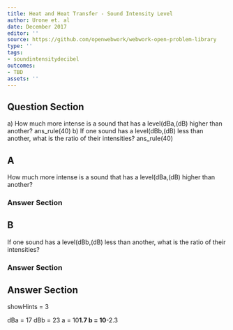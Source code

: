 ```yaml
---
title: Heat and Heat Transfer - Sound Intensity Level
author: Urone et. al
date: December 2017
editor: ''
source: https://github.com/openwebwork/webwork-open-problem-library
type: ''
tags:
- soundintensitydecibel
outcomes:
- TBD
assets: ''
---
```


## Question Section 

a) How much more intense is a sound that has a level(dBa,(dB) higher than another?
ans_rule(40)
b) If one sound has a level(dBb,(dB) less than another, what is the ratio of their intensities?
ans_rule(40)

## A
How much more intense is a sound that has a level(dBa,(dB) higher than another?
### Answer Section
## B
If one sound has a level(dBb,(dB) less than another, what is the ratio of their intensities?
### Answer Section


## Answer Section

showHints = 3

dBa = 17
dBb = 23
a = 10**1.7
b = 10**-2.3